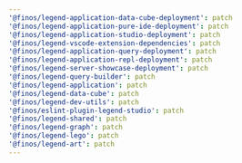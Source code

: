 ```yaml
---
'@finos/legend-application-data-cube-deployment': patch
'@finos/legend-application-pure-ide-deployment': patch
'@finos/legend-application-studio-deployment': patch
'@finos/legend-vscode-extension-dependencies': patch
'@finos/legend-application-query-deployment': patch
'@finos/legend-application-repl-deployment': patch
'@finos/legend-server-showcase-deployment': patch
'@finos/legend-query-builder': patch
'@finos/legend-application': patch
'@finos/legend-data-cube': patch
'@finos/legend-dev-utils': patch
'@finos/eslint-plugin-legend-studio': patch
'@finos/legend-shared': patch
'@finos/legend-graph': patch
'@finos/legend-lego': patch
'@finos/legend-art': patch
---
```

